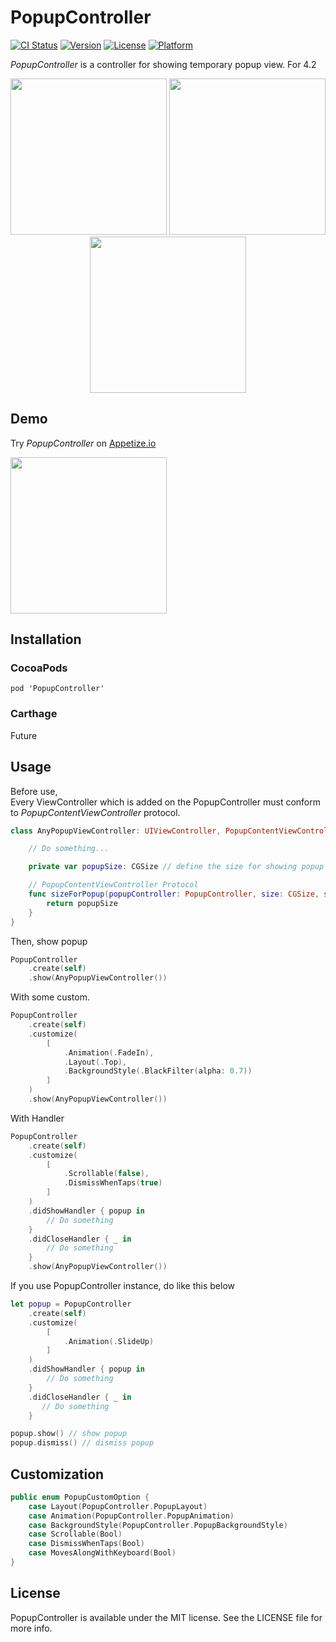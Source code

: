# PopupController
[![CI Status](http://img.shields.io/travis/daisuke310vvv/PopupController.svg?style=flat)](https://travis-ci.org/daisuke310vvv/PopupController)
[![Version](https://img.shields.io/cocoapods/v/PopupController.svg?style=flat)](http://cocoapods.org/pods/PopupController)
[![License](https://img.shields.io/cocoapods/l/PopupController.svg?style=flat)](http://cocoapods.org/pods/PopupController)
[![Platform](https://img.shields.io/cocoapods/p/PopupController.svg?style=flat)](http://cocoapods.org/pods/PopupController)  
  
*PopupController* is a controller for showing temporary popup view. 
For 4.2 
  
<p align="center">
<img src="https://github.com/daisuke310vvv/PopupController/blob/master/screenshots/ss01.jpg" width="250px" />
<img src="https://github.com/daisuke310vvv/PopupController/blob/master/screenshots/ss02.jpg" width="250px" />
<img src="https://github.com/daisuke310vvv/PopupController/blob/master/screenshots/ss03.jpg" width="250px" />
</p>
  
## Demo
Try *PopupController* on [Appetize.io](https://appetize.io/app/k498jv54rud8erd7dgnv83kgmr?device=iphone5s&scale=75&orientation=portrait&osVersion=9.2)  
  
<img src="https://github.com/daisuke310vvv/PopupController/blob/master/screenshots/ss.gif" width="250px" />

## Installation
### CocoaPods

```
pod 'PopupController'
```

### Carthage
Future

## Usage

Before use,  
Every ViewController which is added on the PopupController must conform to *PopupContentViewController* protocol.  

```swift
class AnyPopupViewController: UIViewController, PopupContentViewController {

	// Do something...

	private var popupSize: CGSize // define the size for showing popup view size.

	// PopupContentViewController Protocol
    func sizeForPopup(popupController: PopupController, size: CGSize, showingKeyboard: Bool) -> CGSize {
	    return popupSize
	}
}
```
  
Then, show popup  

```swift
PopupController
    .create(self)
    .show(AnyPopupViewController())
```  
  
With some custom.  
  
```swift
PopupController
    .create(self)
    .customize(
        [
            .Animation(.FadeIn), 
            .Layout(.Top), 
            .BackgroundStyle(.BlackFilter(alpha: 0.7))
        ]
    )
    .show(AnyPopupViewController())
```  

With Handler  

```swift
PopupController
    .create(self)
    .customize(
        [
            .Scrollable(false), 
            .DismissWhenTaps(true)
        ]
    )
    .didShowHandler { popup in
        // Do something
    }
    .didCloseHandler { _ in
        // Do something
    }
    .show(AnyPopupViewController())
```  

If you use PopupController instance, do like this below  

```swift
let popup = PopupController
    .create(self)
    .customize(
        [
            .Animation(.SlideUp)
        ]
    )
    .didShowHandler { popup in
        // Do something
    }
    .didCloseHandler { _ in
       // Do something
    }

popup.show() // show popup
popup.dismiss() // dismiss popup
```  
  
## Customization  
  
```swift
public enum PopupCustomOption {
    case Layout(PopupController.PopupLayout)
    case Animation(PopupController.PopupAnimation)
    case BackgroundStyle(PopupController.PopupBackgroundStyle)
    case Scrollable(Bool)
    case DismissWhenTaps(Bool)
    case MovesAlongWithKeyboard(Bool)
}
```

## License
PopupController is available under the MIT license. See the LICENSE file for more info.
